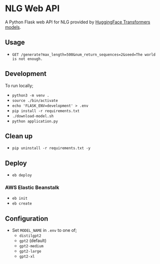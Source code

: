 # NLG Web API
A Python Flask web API for NLG provided by [HuggingFace Transformers models](https://github.com/huggingface/transformers/).

## Usage
- `GET /generate?max_length=500&num_return_sequences=2&seed=The world is not enough.`

## Development
To run locally;
- `python3 -m venv .`
- `source ./bin/activate`
- `echo 'FLASK_ENV=development' > .env`
- `pip install -r requirements.txt`
- `./download-model.sh`
- `python application.py`

## Clean up
- `pip uninstall -r requirements.txt -y`

## Deploy
- `eb deploy`

### AWS Elastic Beanstalk
- `eb init`
- `eb create`

## Configuration
- Set `MODEL_NAME` in `.env` to one of;
  - `distilgpt2`
  - `gpt2` (default)
  - `gpt2-medium`
  - `gpt2-large`
  - `gpt2-xl`

